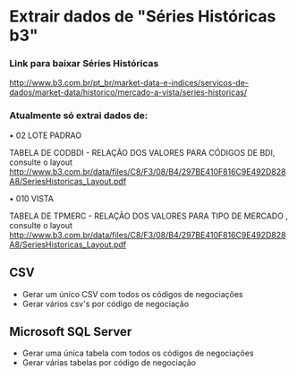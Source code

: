 # Extrair dados de "Séries Históricas b3"

### Link para baixar Séries Históricas
http://www.b3.com.br/pt_br/market-data-e-indices/servicos-de-dados/market-data/historico/mercado-a-vista/series-historicas/

### Atualmente só extrai dados de:

• 02 LOTE PADRAO

TABELA DE CODBDI - RELAÇÃO DOS VALORES PARA CÓDIGOS DE BDI, 
consulte o layout http://www.b3.com.br/data/files/C8/F3/08/B4/297BE410F816C9E492D828A8/SeriesHistoricas_Layout.pdf

• 010 VISTA

TABELA DE TPMERC - RELAÇÃO DOS VALORES PARA TIPO DE MERCADO
, consulte o layout http://www.b3.com.br/data/files/C8/F3/08/B4/297BE410F816C9E492D828A8/SeriesHistoricas_Layout.pdf

## CSV

- Gerar um único CSV com todos os códigos de negociações
- Gerar vários csv's por código de negociação

## Microsoft SQL Server

- Gerar uma única tabela com todos os códigos de negociações
- Gerar várias tabelas por código de negociação
